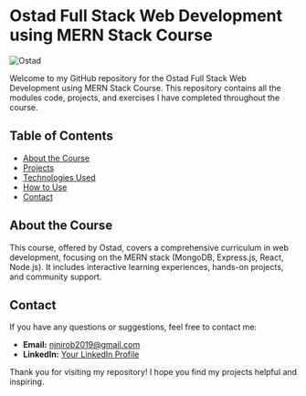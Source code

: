 # Ostad Full Stack Web Development using MERN Stack Course

![Ostad](https://media.licdn.com/dms/image/v2/C4D0BAQGpdX33IWM1Bg/company-logo_200_200/company-logo_200_200/0/1679467064122/ostad_inc_logo?e=1736985600&v=beta&t=GY0SlP5rt1vlQWufGkKiUCryZVjByPEAo88BSzl3RfQ)

Welcome to my GitHub repository for the Ostad Full Stack Web Development using MERN Stack Course. This repository contains all the modules code, projects, and exercises I have completed throughout the course.

## Table of Contents

- [About the Course](#about-the-course)
- [Projects](#projects)
- [Technologies Used](#technologies-used)
- [How to Use](#how-to-use)
- [Contact](#contact)

## About the Course

This course, offered by Ostad, covers a comprehensive curriculum in web development, focusing on the MERN stack (MongoDB, Express.js, React, Node.js). It includes interactive learning experiences, hands-on projects, and community support.


## Contact

If you have any questions or suggestions, feel free to contact me:

- **Email:** njnirob2019@gmail.com
- **LinkedIn:** [Your LinkedIn Profile](https://www.linkedin.com/in/mdmahfuz307/)


Thank you for visiting my repository! I hope you find my projects helpful and inspiring.
